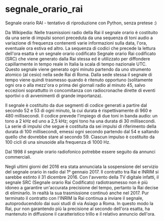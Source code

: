 # segnale_orario_rai
Segnale orario RAI - tentativo di riproduzione con Python, senza pretese :)

Da Wikipedia:
Nelle trasmissioni radio della Rai il segnale orario è costituito da una serie di impulsi sonori preceduta da una sequenza di toni audio a variazione di frequenza contenenti varie informazioni sulla data, l'ora, eventuale ora estiva ed altro. La sequenza di codici che precede la lettura dell'ora esatta è un segnale orario codificato Segnale orario Rai codificato (SRC) che viene generato dalla Rai stessa ed è utilizzato per diffondere capillarmente in tempo reale in Italia la scala di tempo nazionale UTC. Questo segnale viene generato ogni minuto partendo da uno strumento atomico (al cesio) nella sede Rai di Roma. Dalla sede stessa il segnale di tempo viene quindi trasmesso quando è ritenuto opportuno (solitamente ogni ora o alla mezz'ora o prima dei giornali radio al minuto 45, salvo eccezioni soprattutto in concomitanza con radiocronache dirette di eventi sportivi o di avvenimenti di grande importanza).

Il segnale è costituito da due segmenti di codice generati a partire dal secondo 52 e 53 di ogni minuto, la cui durata è rispettivamente di 960 e 480 millisecondi. Il codice prevede l'impiego di due toni in banda audio: un tono a 2 kHz ed uno a 2,5 kHz; ogni tono ha una durata di 30 millisecondi. La serie di impulsi che segue è costituita da sei impulsi di riferimento della durata di 100 millisecondi, emessi ogni secondo partendo dal 54 e saltando quello che dovrebbe stare al secondo 59. Ciascun impulso è costituito da 100 cicli di una sinusoide alla frequenza di 1000 Hz.

Dal 1998 il segnale orario radiofonico potrebbe essere seguito da annunci commerciali.

Negli ultimi giorni del 2016 era stata annunciata la sospensione del servizio del segnale orario in radio dal 1º gennaio 2017. Il contratto tra Rai e INRIM si sarebbe estinto il 31 dicembre 2016. Con l'avvento della TV digitale infatti, il segnale SRC (Segnale orario Rai Codificato) radiotrasmesso non è più idoneo a garantire un'accurata precisione del tempo, pertanto la Rai decise di eliminarlo. In realtà la sua trasmissione continuò anche nel 2017. Pur terminato il contratto con l'INRIM la Rai continua a inviare il segnale, autoproducendolo dai suoi studi di via Asiago a Roma. In questo modo la Rai, pur non garantendo più la precisione al secondo dell'ora esatta, ha mantenuto in diffusione il caratteristico trillo e il relativo annuncio dell'ora.
